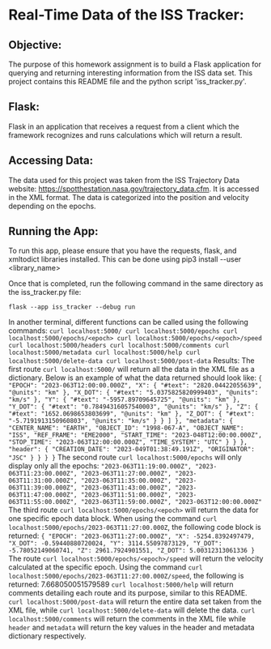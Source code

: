 # Real-Time Data of the ISS Tracker:

## Objective:
The purpose of this homework assignment is to build a Flask application for querying and returning interesting information from the ISS data set. This project contains this README file and the python script 'iss_tracker.py'.

## Flask:
Flask in an application that receives a request from a client which the framework recognizes and runs calculations which will return a result.

## Accessing Data:
The data used for this project was taken from the ISS Trajectory Data website: https://spotthestation.nasa.gov/trajectory_data.cfm. It is accessed in the XML format. The data is categorized into the position and velocity depending on the epochs.

## Running the App:
To run this app, please ensure that you have the requests, flask, and xmltodict libraries installed. This can be done using pip3 install --user <library_name>

Once that is completed, run the following command in the same directory as the iss_tracker.py file:

`flask --app iss_tracker --debug run`

In another terminal, different functions can be called using the following commands:
`
curl localhost:5000/
curl localhost:5000/epochs
curl localhost:5000/epochs/<epoch>
curl localhost:5000/epochs/<epoch>/speed
curl localhost:5000/headers
curl localhost:5000/comments
curl localhost:5000/metadata
curl localhost:5000/help
curl localhost:5000/delete-data
curl localhost:5000/post-data
`
Results:
The first route `curl localhost:5000/` will return all the data in the XML file as a dictionary. Below is an example of what the data returned should look like:
`
 {
                "EPOCH": "2023-063T12:00:00.000Z",
                "X": {
                  "#text": "2820.04422055639",
                  "@units": "km"
                },
                "X_DOT": {
                  "#text": "5.0375825820999403",
                  "@units": "km/s"
                },
                "Y": {
                  "#text": "-5957.89709645725",
                  "@units": "km"
                },
                "Y_DOT": {
                  "#text": "0.78494316057540003",
                  "@units": "km/s"
                },
                "Z": {
                  "#text": "1652.0698653803699",
                  "@units": "km"
                },
                "Z_DOT": {
                  "#text": "-5.7191913150960803",
                  "@units": "km/s"
                }
              }
            ]
          },
          "metadata": {
            "CENTER_NAME": "EARTH",
            "OBJECT_ID": "1998-067-A",
            "OBJECT_NAME": "ISS",
            "REF_FRAME": "EME2000",
            "START_TIME": "2023-048T12:00:00.000Z",
            "STOP_TIME": "2023-063T12:00:00.000Z",
            "TIME_SYSTEM": "UTC"
          }
        }
      },
      "header": {
        "CREATION_DATE": "2023-049T01:38:49.191Z",
        "ORIGINATOR": "JSC"
      }
    }
  }
}
`
The second route `curl localhost:5000/epochs` will only display only all the epochs:
`
"2023-063T11:19:00.000Z",
  "2023-063T11:23:00.000Z",
  "2023-063T11:27:00.000Z",
  "2023-063T11:31:00.000Z",
  "2023-063T11:35:00.000Z",
  "2023-063T11:39:00.000Z",
  "2023-063T11:43:00.000Z",
  "2023-063T11:47:00.000Z",
  "2023-063T11:51:00.000Z",
  "2023-063T11:55:00.000Z",
  "2023-063T11:59:00.000Z",
  "2023-063T12:00:00.000Z"
`
The third route `curl localhost:5000/epochs/<epoch>` will return the data for one specific epoch data block. When using the command `curl localhost:5000/epochs/2023-063T11:27:00.000Z`, the following code block is returned:
`
{
  "EPOCH": "2023-063T11:27:00.000Z",
  "X": -5254.8392497479,
  "X_DOT": -0.59440880720024,
  "Y": 3114.55097873129,
  "Y_DOT": -5.78052149060741,
  "Z": 2961.7924901551,
  "Z_DOT": 5.00312313061336
}
`
The route `curl localhost:5000/epochs/<epoch>/speed` will return the velocity calculated at the specific epoch. Using the command  `curl localhost:5000/epochs/2023-063T11:27:00.000Z/speed`, the following is returned: 7.668050051579589
`curl localhost:5000/help` will return comments detailing each route and its purpose, similar to this README. 
`curl localhost:5000/post-data` will return the entire data set taken from the XML file, while `curl localhost:5000/delete-data` will delete the data.
`curl localhost:5000/comments` will return the comments in the XML file while `header` and `metadata` will return the key values in the header and metadata dictionary respectively. 


